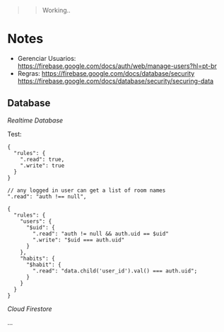 >> Working..

# Notes

- Gerenciar Usuarios: https://firebase.google.com/docs/auth/web/manage-users?hl=pt-br
- Regras: https://firebase.google.com/docs/database/security
          https://firebase.google.com/docs/database/security/securing-data

## Database

*Realtime Database*

Test:

```
{
  "rules": {
    ".read": true,
    ".write": true
  }
}
```

```
// any logged in user can get a list of room names
".read": "auth !== null",
```

```
{
  "rules": {
    "users": {
      "$uid": {
        ".read": "auth != null && auth.uid == $uid"
        ".write": "$uid === auth.uid"
      }
    },
    "habits": {
      "$habit": {
        ".read": "data.child('user_id').val() === auth.uid";
      }
    }
  }
}
```

*Cloud Firestore*

...